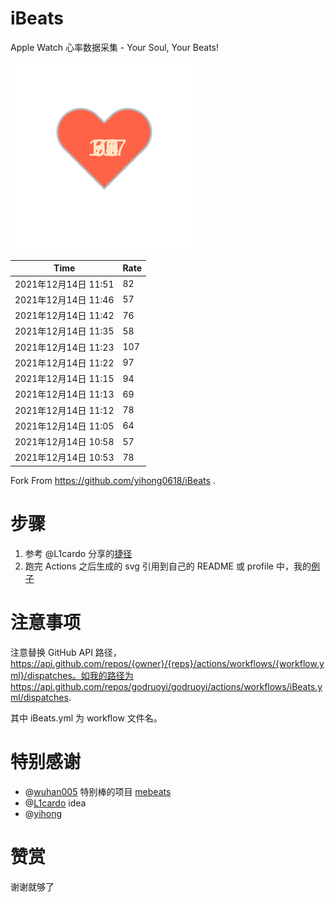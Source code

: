 # iBeats
Apple Watch 心率数据采集 - Your Soul, Your Beats!

![](./files/heart.svg)

<!--START_SECTION:my_heart_rate-->
| Time | Rate | 
 | ---- | ---- | 
| 2021年12月14日 11:51 | 82 |
| 2021年12月14日 11:46 | 57 |
| 2021年12月14日 11:42 | 76 |
| 2021年12月14日 11:35 | 58 |
| 2021年12月14日 11:23 | 107 |
| 2021年12月14日 11:22 | 97 |
| 2021年12月14日 11:15 | 94 |
| 2021年12月14日 11:13 | 69 |
| 2021年12月14日 11:12 | 78 |
| 2021年12月14日 11:05 | 64 |
| 2021年12月14日 10:58 | 57 |
| 2021年12月14日 10:53 | 78 |

<!--END_SECTION:my_heart_rate-->

Fork From https://github.com/yihong0618/iBeats .

# 步骤

1. 参考 @L1cardo 分享的[捷径](https://www.icloud.com/shortcuts/6ab6047b459c41ad822ad6b94b1c03d4)
2. 跑完 Actions 之后生成的 svg 引用到自己的 README 或 profile 中，我的[例子](https://github.com/yihong0618)

# 注意事项

注意替换 GitHub API 路径，https://api.github.com/repos/{owner}/{reps}/actions/workflows/{workflow.yml}/dispatches。如我的路径为 https://api.github.com/repos/godruoyi/godruoyi/actions/workflows/iBeats.yml/dispatches.

其中 iBeats.yml 为 workflow 文件名。

# 特别感谢
- @[wuhan005](https://github.com/wuhan005) 特别棒的项目 [mebeats](https://github.com/wuhan005/mebeats)
- @[L1cardo](https://github.com/L1cardo) idea
- @[yihong](https://github.com/yihong0618)

# 赞赏

谢谢就够了
